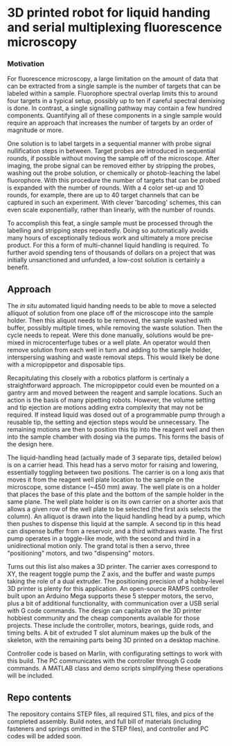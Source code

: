 # 3D printed robot for liquid handing and serial multiplexing fluorescence microscopy

### Motivation

For fluorescence microscopy, a large limitation on the amount of data that can be extracted from a single sample is the number of targets that can be labeled within a sample.  Fluorophore spectral overlap limits this to around four targets in a typical setup, possibly up to ten if careful spectral demixing is done. In contrast, a single signalling pathway may contain a few hundred components.  Quantifying all of these components in a single sample would require an approach that increases the number of targets by an order of magnitude or more.  

One solution is to label targets in a sequential manner with probe signal nullification steps in between.  Target probes are introduced in sequential rounds, if possible without moving the sample off of the microscope.  After imaging, the probe signal can be removed either by stripping the probes, washing out the probe solution, or chemically or photob-leaching the label fluorophore.  With this procedure the number of targets that can be probed is expanded with the number of rounds.  With a 4 color set-up and 10 rounds, for example, there are up to 40 target channels that can be captured in such an experiment.  With clever 'barcoding' schemes, this can even scale exponentially, rather than linearly, with the number of rounds.  

To accomplish this feat, a single sample must be processed through the labelling and stripping steps repeatedly. Doing so automatically avoids many hours of exceptionally tedious work and ultimately a more precise product.  For this a form of multi-channel liquid handling is required.  To further avoid spending tens of thousands of dollars on a project that was initially unsanctioned and unfunded, a low-cost solution is certainly a benefit.

## Approach 

The *in situ* automated liquid handing needs to be able to move a selected alliquot of solution from one place off of the microscope into the sample holder.  Then this aliquot needs to be removed, the sample washed with buffer, possibly multiple times, while removing the waste solution.  Then the cycle needs to repeat.  Were this done manually, solutions would be pre-mixed in microcenterfuge tubes or a well plate.  An operator would then remove solution from each well in turn and adding to the sample holder, interspersing washing and waste removal steps.  This would likely be done with a micropippetor and disposable tips.  

Recapitulating this closely with a robotics platform is certinaly a straightforward approach.  The micropippetor could even be mounted on a gantry arm and moved between the reagent and sample locations.  Such an action is the basis of many pipetting robots.  However, the volume setting and tip ejection are motions adding extra complexity that may not be required.  If instead liquid was dosed out of a programmable pump through a reusable tip, the setting and ejection steps would be unnecessary.  The remaining motions are then to position this tip into the reagent well and then into the sample chamber with dosing via the pumps.  This forms the basis of the design here.

The liquid-handling head (actually made of 3 separate tips, detailed below) is on a carrier head.  This head has a servo motor for raising and lowering, essentially toggling between two positions.  The carrier is on a long axis that moves it from the reagent well plate location to the sample on the microscope, some distance (~450 mm) away.  The well plate is on a holder that places the base of this plate and the bottom of the sample holder in the same plane.  The well plate holder is on its own carrier on a shorter axis that allows a given row of the well plate to be selected (the first axis selects the column).  An alliquot is drawn into the liquid handling head by a pump, which then pushes to dispense this liquid at the sample.  A second tip in this head can dispense buffer from a reservoir, and a third withdraws waste.  The first pump operates in a toggle-like mode, with the second and third in a unidirectional motion only.  The grand total is then a servo, three "positioning" motors, and two "dispensing" motors. 

Turns out this list also makes a 3D printer.  The carrier axes correspond to XY, the reagent toggle pump the Z axis, and the buffer and waste pumps taking the role of a dual extruder.  The positioning precision of a hobby-level 3D printer is plenty for this application.  An open-source RAMPS controller built upon an Arduino Mega supports these 5 stepper motors, the servo, plus a bit of additional functionality, with communication over a USB serial with G code commands.  The design can capitalize on the 3D printer hobbiest community and the cheap components available for those projects.  These include the controller, motors, bearings, guide rods, and timing belts.  A bit of extruded T slot aluminum makes up the bulk of the skeleton, with the remaining parts being 3D printed on a desktop machine.

Controller code is based on Marlin, with configurating settings to work with this build.  The PC communicates with the controller through G code commands.  A MATLAB class and demo scripts simplifying these operations will be included.

## Repo contents

The repository contains STEP files, all required STL files, and pics of the completed assembly.  Build notes, and full bill of materials (including fasteners and springs omitted in the STEP files), and controller and PC codes will be added soon. 